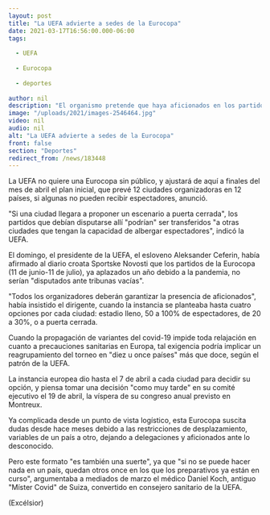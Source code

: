 ```yaml
---
layout: post
title: "La UEFA advierte a sedes de la Eurocopa"
date: 2021-03-17T16:56:00.000-06:00
tags:
  
  - UEFA
  
  - Eurocopa
  
  - deportes
  
author: nil
description: "El organismo pretende que haya aficionados en los partidos y si alguna ciudad llegara a proponer que se disputen a puerta cerrada, los encuentros podrían ser transferidos a otra localidad"
image: "/uploads/2021/images-2546464.jpg"
video: nil
audio: nil
alt: "La UEFA advierte a sedes de la Eurocopa"
front: false
section: "Deportes"
redirect_from: /news/183448
---
```


La UEFA no quiere una Eurocopa sin público, y ajustará de aquí a finales del mes de abril el plan inicial, que prevé 12 ciudades organizadoras en 12 países, si algunas no pueden recibir espectadores, anunció.

"Si una ciudad llegara a proponer un escenario a puerta cerrada", los partidos que debían disputarse allí "podrían" ser transferidos "a otras ciudades que tengan la capacidad de albergar espectadores", indicó la UEFA.

El domingo, el presidente de la UEFA, el esloveno Aleksander Ceferin, había afirmado al diario croata Sportske Novosti que los partidos de la Eurocopa (11 de junio-11 de julio), ya aplazados un año debido a la pandemia, no serían "disputados ante tribunas vacías".

"Todos los organizadores deberán garantizar la presencia de aficionados", había insistido el dirigente, cuando la instancia se planteaba hasta cuatro opciones por cada ciudad: estadio lleno, 50 a 100% de espectadores, de 20 a 30%, o a puerta cerrada.

Cuando la propagación de variantes del covid-19 impide toda relajación en cuanto a precauciones sanitarias en Europa, tal exigencia podría implicar un reagrupamiento del torneo en "diez u once países" más que doce, según el patrón de la UEFA.

La instancia europea dio hasta el 7 de abril a cada ciudad para decidir su opción, y piensa tomar una decisión "como muy tarde" en su comité ejecutivo el 19 de abril, la víspera de su congreso anual previsto en Montreux.

Ya complicada desde un punto de vista logístico, esta Eurocopa suscita dudas desde hace meses debido a las restricciones de desplazamiento, variables de un país a otro, dejando a delegaciones y aficionados ante lo desconocido.

Pero este formato "es también una suerte", ya que "si no se puede hacer nada en un país, quedan otros once en los que los preparativos ya están en curso", argumentaba a mediados de marzo el médico Daniel Koch, antiguo "Míster Covid" de Suiza, convertido en consejero sanitario de la UEFA.

(Excélsior)